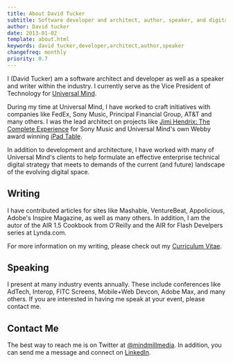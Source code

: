 ```yaml
---
title: About David Tucker
subtitle: Software developer and architect, author, speaker, and digital strategist
author: David tucker
date: 2013-01-02
template: about.html
keywords: david tucker,developer,architect,author,speaker
changefreq: monthly
priority: 0.7
---
```


I (David Tucker) am a software architect and developer as well as a speaker and writer within the industry.  I currently serve as the Vice President of Technology for <a href="http://www.universalmind.com/" target="_blank">Universal Mind</a>.

During my time at Universal Mind, I have worked to craft initiatives with companies like FedEx, Sony Music, Principal Financial Group, AT&T and many others.  I was the lead architect on projects like <a href="http://www.universalmind.com/blog/the-complete-digital-jimi-hendrix-experience-now-on-the-iphone-and-ipad" target="_blank">Jimi Hendrix: The Complete Experience</a> for Sony Music and Universal Mind's own Webby award winning [iPad Table](/articles/ipad-table-intro/).

In addition to development and architecture, I have worked with many of Universal Mind's clients to help formulate an effective enterprise technical digital strategy that meets to demands of the current (and future) landscape of the evolving digital space.

## Writing

I have contributed articles for sites like Mashable, VentureBeat, Appolicious, Adobe's Inspire Magazine, as well as many others.  In addition, I am the autor of the AIR 1.5 Cookbook from O'Reilly and the AIR for Flash Develpers series at Lynda.com.

For more information on my writing, please check out my [Curriculum Vitae](/curriculum-vitae/).

## Speaking

I present at many industry events annually.  These include conferences like AdTech, Interop, FITC Screens, Mobile+Web Devcon, Adobe Max, and many others.  If you are interested in having me speak at your event, please contact me.

## Contact Me

<a id="contact"></a>The best way to reach me is on Twitter at <a href="http://www.twitter.com/mindmillmedia" target="_blank">@mindmillmedia</a>.  In addition, you can send me a message and connect on <a href="http://www.linkedin.com/in/davidtuckernet/" target="_blank">LinkedIn</a>.

